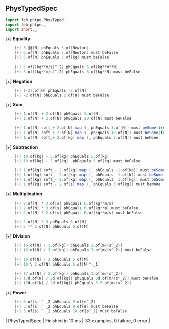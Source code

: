 ## PhysTypedSpec
  
```scala
import feh.phtpe.PhysTyped._
import feh.phtpe._
import short._
```  
 
[+] __Equality__
```scala
    [+] 5.@@[N] phEquals 5.of[Newton]
    [+] 6.of[N] phEquals 5.of[Newton] must beFalse
    [+] 5.of[N] phEquals 5.of[kg] must beFalse
    
    [+] 5.of[(kg**m/s)^_2] phEquals 5.of[kg**m**N]
    [+] 5.of[(kg**m/s)^_2] phEquals 5.of[kg**N] must beFalse
```

[+] __Negation__
```scala
    [+] (-2).of[N] phEquals -2.of[N]
    [+] -2.of[N] phEquals 2.of[N] must beFalse
```  
             
[+] __Sum__
```scala
    [+] 1.of[N] + 2.of[N] phEquals 3.of[N]
    [+] 1.of[N] + 2.of[N] phEquals 10.of[N] must beFalse
    
    [+] 1.of[N] soft_+ 2.of[N] map (_ phEquals 3.of[N]) must beSome(true)
    [+] 1.of[N] soft_+ 2.of[N] map (_ phEquals 10.of[N]) must beSome(false)
    [+] 1.of[N] soft_+ 2.of[kg] map (_ phEquals 3.of[N]) must beNone
```

[+] __Subtraction__
```scala
    [+] 10.of[kg] - 5.of[kg] phEquals 5.of[kg]
    [+] 10.of[kg] - 2.of[kg]  phEquals 5.of[kg] must beFalse
    
    [+] 1.of[kg] soft_- 2.of[kg] map (_ phEquals -1.of[kg]) must beSome(true)
    [+] 1.of[kg] soft_- 2.of[kg] map (_ phEquals -1.of[N]) must beSome(false)
    [+] 1.of[kg] soft_- 2.of[kg] map (_ phEquals  1.of[kg]) must beSome(false)
    [+] 1.of[kg] soft_- 2.of[s] map (_ phEquals 3.of[kg]) must beNone
```

[+] __Multiplication__
```scala
    [+] 2.of[N] * 3.of[s] phEquals 6.of[kg**m/s]
    [+] 2.of[N] * 3.of[s] phEquals 6.of[kg**m] must beFalse
    [+] 2.of[N] * 2.of[s] phEquals 6.of[kg**m/s] must beFalse
    
    [+] 2.of[N] * 3 phEquals 6.of[N]
    [+] 3 ** 2.of[N] phEquals 6.of[N]
```  

[+] __Division__
```scala
    [+] (6.of[N] / 3.of[kg]) phEquals 2.of[m/(s^_2)]
    [+] (6.of[N] / 3.of[kg]) phEquals 3.of[m/(s^_2)] must beFalse
    
    [+] 10.of[N] / 2 phEquals 5.of[N]
    [+] 10 \ 2.of[N] phEquals 5.of[N ^-_1]
    
    [+] (7.of[N] / 2.of[kg]) phEquals 3.of[m/(s^_2)]
    [+] (7d.of[N] / 2d.of[kg]) phEquals 3d.of[m/(s^_2)] must beFalse
    [+] (7d.of[N] / 2d.of[kg]) phEquals 3.5.of[m/(s^_2)]     
```
            
[+] __Power__
```scala    
    [+] 3.of[s] ^ _2 phEquals 9.of[s^_2] 
    [+] 3.of[s] ^ _2 phEquals 9.of[s] must beFalse
    [+] 3.of[s] ^ _2 phEquals 10.of[s^_2] must beFalse
```                         
            
| PhysTypedSpec | Finished in 10 ms | 33 examples, 0 failure, 0 error |